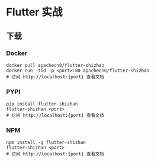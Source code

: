 # Flutter 实战

## 下载

### Docker

```
docker pull apachecn0/flutter-shizhan
docker run -tid -p <port>:80 apachecn0/flutter-shizhan
# 访问 http://localhost:{port} 查看文档
```

### PYPI

```
pip install flutter-shizhan
flutter-shizhan <port>
# 访问 http://localhost:{port} 查看文档
```

### NPM

```
npm install -g flutter-shizhan
flutter-shizhan <port>
# 访问 http://localhost:{port} 查看文档
```